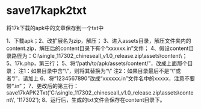 save17kapk2txt
==============

将17k下载的apk中的文章保存到一个txt中

1、下载apk；2、改扩展名为zip，解压；
3、进入assets目录，解压文件夹内的content.zip，解压后的content目录下有个“xxxxxx.in”文件；
4、假设content目录路径为：C:\single_117302_chineseall_v1.0_release.zip\assets\content\；
5、17k.php，第三行；
5、将“/path/to/apk/assets/content/”，改成上面那个目录；
	注1：如果目录中含“\”，则将其替换为“\\”
	注2：如果目录最后不是“\\”或者“/”，请加上
6、将“1234567890”改成“xxxxxx.in”文件名中的xxxxx，注意不要带“.in”；
7、更改后的第三行：
		save17kAPK2Txt('C:\\single_117302_chineseall_v1.0_release.zip\\assets\\content\\', '117302');
8、运行后，生成的txt文件会保存在content目录下。
